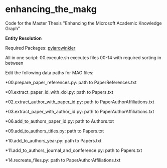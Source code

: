 # enhancing_the_makg
Code for the Master Thesis "Enhancing the Microsoft Academic Knowledge Graph"

<b>Entity Resolution</b>

Required Packages:
[pyjarowinkler](https://pypi.org/project/pyjarowinkler/)


All in one script: 00.execute.sh executes files 00-14 with required sorting in between

Edit the following data paths for MAG files:

*00.prepare_paper_references.py: path to PaperReferences.txt

*01.extract_paper_id_with_doi.py: path to Papers.txt

*02.extract_author_with_paper_id.py: path to PaperAuthorAffiliations.txt

*03.extract_paper_with_author_id.py: path to PaperAuthorAffiliations.txt

*06.add_to_authors_paper_id.py: path to Authors.txt

*09.add_to_authors_titles.py: path to Papers.txt

*10.add_to_authors_year.py: path to Papers.txt

*11.add_to_authors_journal_and_conference.py: path to Papers.txt

*14.recreate_files.py: path to PaperAuthorAffiliations.txt

